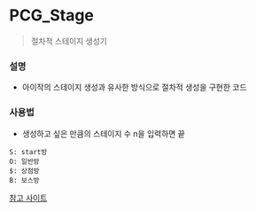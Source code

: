 # PCG_Stage
> 절차적 스테이지 생성기
### 설명
- 아이작의 스테이지 생성과 유사한 방식으로 절차적 생성을 구현한 코드
### 사용법
- 생성하고 싶은 만큼의 스테이지 수 n을 입력하면 끝
```
S: start방
O: 일반방
$: 상점방
B: 보스방
```
[참고 사이트](https://www.boristhebrave.com/2020/09/12/dungeon-generation-in-binding-of-isaac/)
